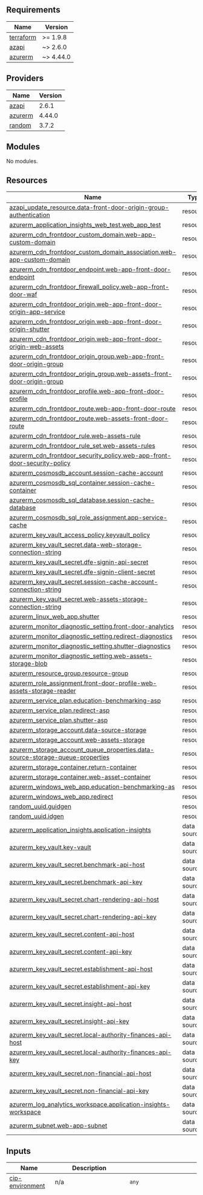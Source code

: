 <!-- BEGIN_TF_DOCS -->
## Requirements

| Name | Version |
|------|---------|
| <a name="requirement_terraform"></a> [terraform](#requirement\_terraform) | >= 1.9.8 |
| <a name="requirement_azapi"></a> [azapi](#requirement\_azapi) | ~> 2.6.0 |
| <a name="requirement_azurerm"></a> [azurerm](#requirement\_azurerm) | ~> 4.44.0 |

## Providers

| Name | Version |
|------|---------|
| <a name="provider_azapi"></a> [azapi](#provider\_azapi) | 2.6.1 |
| <a name="provider_azurerm"></a> [azurerm](#provider\_azurerm) | 4.44.0 |
| <a name="provider_random"></a> [random](#provider\_random) | 3.7.2 |

## Modules

No modules.

## Resources

| Name | Type |
|------|------|
| [azapi_update_resource.data-front-door-origin-group-authentication](https://registry.terraform.io/providers/azure/azapi/latest/docs/resources/update_resource) | resource |
| [azurerm_application_insights_web_test.web_app_test](https://registry.terraform.io/providers/hashicorp/azurerm/latest/docs/resources/application_insights_web_test) | resource |
| [azurerm_cdn_frontdoor_custom_domain.web-app-custom-domain](https://registry.terraform.io/providers/hashicorp/azurerm/latest/docs/resources/cdn_frontdoor_custom_domain) | resource |
| [azurerm_cdn_frontdoor_custom_domain_association.web-app-custom-domain](https://registry.terraform.io/providers/hashicorp/azurerm/latest/docs/resources/cdn_frontdoor_custom_domain_association) | resource |
| [azurerm_cdn_frontdoor_endpoint.web-app-front-door-endpoint](https://registry.terraform.io/providers/hashicorp/azurerm/latest/docs/resources/cdn_frontdoor_endpoint) | resource |
| [azurerm_cdn_frontdoor_firewall_policy.web-app-front-door-waf](https://registry.terraform.io/providers/hashicorp/azurerm/latest/docs/resources/cdn_frontdoor_firewall_policy) | resource |
| [azurerm_cdn_frontdoor_origin.web-app-front-door-origin-app-service](https://registry.terraform.io/providers/hashicorp/azurerm/latest/docs/resources/cdn_frontdoor_origin) | resource |
| [azurerm_cdn_frontdoor_origin.web-app-front-door-origin-shutter](https://registry.terraform.io/providers/hashicorp/azurerm/latest/docs/resources/cdn_frontdoor_origin) | resource |
| [azurerm_cdn_frontdoor_origin.web-app-front-door-origin-web-assets](https://registry.terraform.io/providers/hashicorp/azurerm/latest/docs/resources/cdn_frontdoor_origin) | resource |
| [azurerm_cdn_frontdoor_origin_group.web-app-front-door-origin-group](https://registry.terraform.io/providers/hashicorp/azurerm/latest/docs/resources/cdn_frontdoor_origin_group) | resource |
| [azurerm_cdn_frontdoor_origin_group.web-assets-front-door-origin-group](https://registry.terraform.io/providers/hashicorp/azurerm/latest/docs/resources/cdn_frontdoor_origin_group) | resource |
| [azurerm_cdn_frontdoor_profile.web-app-front-door-profile](https://registry.terraform.io/providers/hashicorp/azurerm/latest/docs/resources/cdn_frontdoor_profile) | resource |
| [azurerm_cdn_frontdoor_route.web-app-front-door-route](https://registry.terraform.io/providers/hashicorp/azurerm/latest/docs/resources/cdn_frontdoor_route) | resource |
| [azurerm_cdn_frontdoor_route.web-assets-front-door-route](https://registry.terraform.io/providers/hashicorp/azurerm/latest/docs/resources/cdn_frontdoor_route) | resource |
| [azurerm_cdn_frontdoor_rule.web-assets-rule](https://registry.terraform.io/providers/hashicorp/azurerm/latest/docs/resources/cdn_frontdoor_rule) | resource |
| [azurerm_cdn_frontdoor_rule_set.web-assets-rules](https://registry.terraform.io/providers/hashicorp/azurerm/latest/docs/resources/cdn_frontdoor_rule_set) | resource |
| [azurerm_cdn_frontdoor_security_policy.web-app-front-door-security-policy](https://registry.terraform.io/providers/hashicorp/azurerm/latest/docs/resources/cdn_frontdoor_security_policy) | resource |
| [azurerm_cosmosdb_account.session-cache-account](https://registry.terraform.io/providers/hashicorp/azurerm/latest/docs/resources/cosmosdb_account) | resource |
| [azurerm_cosmosdb_sql_container.session-cache-container](https://registry.terraform.io/providers/hashicorp/azurerm/latest/docs/resources/cosmosdb_sql_container) | resource |
| [azurerm_cosmosdb_sql_database.session-cache-database](https://registry.terraform.io/providers/hashicorp/azurerm/latest/docs/resources/cosmosdb_sql_database) | resource |
| [azurerm_cosmosdb_sql_role_assignment.app-service-cache](https://registry.terraform.io/providers/hashicorp/azurerm/latest/docs/resources/cosmosdb_sql_role_assignment) | resource |
| [azurerm_key_vault_access_policy.keyvault_policy](https://registry.terraform.io/providers/hashicorp/azurerm/latest/docs/resources/key_vault_access_policy) | resource |
| [azurerm_key_vault_secret.data-web-storage-connection-string](https://registry.terraform.io/providers/hashicorp/azurerm/latest/docs/resources/key_vault_secret) | resource |
| [azurerm_key_vault_secret.dfe-signin-api-secret](https://registry.terraform.io/providers/hashicorp/azurerm/latest/docs/resources/key_vault_secret) | resource |
| [azurerm_key_vault_secret.dfe-signin-client-secret](https://registry.terraform.io/providers/hashicorp/azurerm/latest/docs/resources/key_vault_secret) | resource |
| [azurerm_key_vault_secret.session-cache-account-connection-string](https://registry.terraform.io/providers/hashicorp/azurerm/latest/docs/resources/key_vault_secret) | resource |
| [azurerm_key_vault_secret.web-assets-storage-connection-string](https://registry.terraform.io/providers/hashicorp/azurerm/latest/docs/resources/key_vault_secret) | resource |
| [azurerm_linux_web_app.shutter](https://registry.terraform.io/providers/hashicorp/azurerm/latest/docs/resources/linux_web_app) | resource |
| [azurerm_monitor_diagnostic_setting.front-door-analytics](https://registry.terraform.io/providers/hashicorp/azurerm/latest/docs/resources/monitor_diagnostic_setting) | resource |
| [azurerm_monitor_diagnostic_setting.redirect-diagnostics](https://registry.terraform.io/providers/hashicorp/azurerm/latest/docs/resources/monitor_diagnostic_setting) | resource |
| [azurerm_monitor_diagnostic_setting.shutter-diagnostics](https://registry.terraform.io/providers/hashicorp/azurerm/latest/docs/resources/monitor_diagnostic_setting) | resource |
| [azurerm_monitor_diagnostic_setting.web-assets-storage-blob](https://registry.terraform.io/providers/hashicorp/azurerm/latest/docs/resources/monitor_diagnostic_setting) | resource |
| [azurerm_resource_group.resource-group](https://registry.terraform.io/providers/hashicorp/azurerm/latest/docs/resources/resource_group) | resource |
| [azurerm_role_assignment.front-door-profile-web-assets-storage-reader](https://registry.terraform.io/providers/hashicorp/azurerm/latest/docs/resources/role_assignment) | resource |
| [azurerm_service_plan.education-benchmarking-asp](https://registry.terraform.io/providers/hashicorp/azurerm/latest/docs/resources/service_plan) | resource |
| [azurerm_service_plan.redirect-asp](https://registry.terraform.io/providers/hashicorp/azurerm/latest/docs/resources/service_plan) | resource |
| [azurerm_service_plan.shutter-asp](https://registry.terraform.io/providers/hashicorp/azurerm/latest/docs/resources/service_plan) | resource |
| [azurerm_storage_account.data-source-storage](https://registry.terraform.io/providers/hashicorp/azurerm/latest/docs/resources/storage_account) | resource |
| [azurerm_storage_account.web-assets-storage](https://registry.terraform.io/providers/hashicorp/azurerm/latest/docs/resources/storage_account) | resource |
| [azurerm_storage_account_queue_properties.data-source-storage-queue-properties](https://registry.terraform.io/providers/hashicorp/azurerm/latest/docs/resources/storage_account_queue_properties) | resource |
| [azurerm_storage_container.return-container](https://registry.terraform.io/providers/hashicorp/azurerm/latest/docs/resources/storage_container) | resource |
| [azurerm_storage_container.web-asset-container](https://registry.terraform.io/providers/hashicorp/azurerm/latest/docs/resources/storage_container) | resource |
| [azurerm_windows_web_app.education-benchmarking-as](https://registry.terraform.io/providers/hashicorp/azurerm/latest/docs/resources/windows_web_app) | resource |
| [azurerm_windows_web_app.redirect](https://registry.terraform.io/providers/hashicorp/azurerm/latest/docs/resources/windows_web_app) | resource |
| [random_uuid.guidgen](https://registry.terraform.io/providers/hashicorp/random/latest/docs/resources/uuid) | resource |
| [random_uuid.idgen](https://registry.terraform.io/providers/hashicorp/random/latest/docs/resources/uuid) | resource |
| [azurerm_application_insights.application-insights](https://registry.terraform.io/providers/hashicorp/azurerm/latest/docs/data-sources/application_insights) | data source |
| [azurerm_key_vault.key-vault](https://registry.terraform.io/providers/hashicorp/azurerm/latest/docs/data-sources/key_vault) | data source |
| [azurerm_key_vault_secret.benchmark-api-host](https://registry.terraform.io/providers/hashicorp/azurerm/latest/docs/data-sources/key_vault_secret) | data source |
| [azurerm_key_vault_secret.benchmark-api-key](https://registry.terraform.io/providers/hashicorp/azurerm/latest/docs/data-sources/key_vault_secret) | data source |
| [azurerm_key_vault_secret.chart-rendering-api-host](https://registry.terraform.io/providers/hashicorp/azurerm/latest/docs/data-sources/key_vault_secret) | data source |
| [azurerm_key_vault_secret.chart-rendering-api-key](https://registry.terraform.io/providers/hashicorp/azurerm/latest/docs/data-sources/key_vault_secret) | data source |
| [azurerm_key_vault_secret.content-api-host](https://registry.terraform.io/providers/hashicorp/azurerm/latest/docs/data-sources/key_vault_secret) | data source |
| [azurerm_key_vault_secret.content-api-key](https://registry.terraform.io/providers/hashicorp/azurerm/latest/docs/data-sources/key_vault_secret) | data source |
| [azurerm_key_vault_secret.establishment-api-host](https://registry.terraform.io/providers/hashicorp/azurerm/latest/docs/data-sources/key_vault_secret) | data source |
| [azurerm_key_vault_secret.establishment-api-key](https://registry.terraform.io/providers/hashicorp/azurerm/latest/docs/data-sources/key_vault_secret) | data source |
| [azurerm_key_vault_secret.insight-api-host](https://registry.terraform.io/providers/hashicorp/azurerm/latest/docs/data-sources/key_vault_secret) | data source |
| [azurerm_key_vault_secret.insight-api-key](https://registry.terraform.io/providers/hashicorp/azurerm/latest/docs/data-sources/key_vault_secret) | data source |
| [azurerm_key_vault_secret.local-authority-finances-api-host](https://registry.terraform.io/providers/hashicorp/azurerm/latest/docs/data-sources/key_vault_secret) | data source |
| [azurerm_key_vault_secret.local-authority-finances-api-key](https://registry.terraform.io/providers/hashicorp/azurerm/latest/docs/data-sources/key_vault_secret) | data source |
| [azurerm_key_vault_secret.non-financial-api-host](https://registry.terraform.io/providers/hashicorp/azurerm/latest/docs/data-sources/key_vault_secret) | data source |
| [azurerm_key_vault_secret.non-financial-api-key](https://registry.terraform.io/providers/hashicorp/azurerm/latest/docs/data-sources/key_vault_secret) | data source |
| [azurerm_log_analytics_workspace.application-insights-workspace](https://registry.terraform.io/providers/hashicorp/azurerm/latest/docs/data-sources/log_analytics_workspace) | data source |
| [azurerm_subnet.web-app-subnet](https://registry.terraform.io/providers/hashicorp/azurerm/latest/docs/data-sources/subnet) | data source |

## Inputs

| Name | Description | Type | Default | Required |
|------|-------------|------|---------|:--------:|
| <a name="input_cip-environment"></a> [cip-environment](#input\_cip-environment) | n/a | `any` | n/a | yes |
| <a name="input_configuration"></a> [configuration](#input\_configuration) | noinspection TfIncorrectVariableType | <pre>map(object({<br/>    sku_name                       = string<br/>    zone_balancing_enabled         = bool<br/>    worker_count                   = number<br/>    front_door_profile_sku_name    = string<br/>    front_door_waf_policy_sku_name = string<br/>    waf_mode                       = string<br/>    features = object({<br/>      HighExecutivePay                  = optional(bool, true)<br/>      HighNeeds                         = optional(bool, true)<br/>      SchoolSpendingPrioritiesSsrCharts = optional(bool, true)<br/>      CfrItSpendBreakdown               = optional(bool, true)<br/>      News                              = optional(bool, false)<br/>    })<br/>    CacheOptions = object({<br/>      ReturnYears = object({<br/>        SlidingExpiration  = number<br/>        AbsoluteExpiration = number<br/>      })<br/>      CommercialResources = object({<br/>        SlidingExpiration  = number<br/>        AbsoluteExpiration = number<br/>      })<br/>      Banners = object({<br/>        SlidingExpiration  = number<br/>        AbsoluteExpiration = number<br/>      })<br/>    })<br/>    DISABLE_ORG_CLAIM_CHECK = optional(bool, false)<br/>  }))</pre> | <pre>{<br/>  "automated-test": {<br/>    "CacheOptions": {<br/>      "Banners": {<br/>        "AbsoluteExpiration": 60,<br/>        "SlidingExpiration": 10<br/>      },<br/>      "CommercialResources": {<br/>        "AbsoluteExpiration": 60,<br/>        "SlidingExpiration": 10<br/>      },<br/>      "ReturnYears": {<br/>        "AbsoluteExpiration": 60,<br/>        "SlidingExpiration": 10<br/>      }<br/>    },<br/>    "features": {<br/>      "News": true<br/>    },<br/>    "front_door_profile_sku_name": "Standard_AzureFrontDoor",<br/>    "front_door_waf_policy_sku_name": "Standard_AzureFrontDoor",<br/>    "sku_name": "B1",<br/>    "waf_mode": "Detection",<br/>    "worker_count": 1,<br/>    "zone_balancing_enabled": false<br/>  },<br/>  "development": {<br/>    "CacheOptions": {<br/>      "Banners": {<br/>        "AbsoluteExpiration": 60,<br/>        "SlidingExpiration": 10<br/>      },<br/>      "CommercialResources": {<br/>        "AbsoluteExpiration": 60,<br/>        "SlidingExpiration": 10<br/>      },<br/>      "ReturnYears": {<br/>        "AbsoluteExpiration": 60,<br/>        "SlidingExpiration": 10<br/>      }<br/>    },<br/>    "DISABLE_ORG_CLAIM_CHECK": true,<br/>    "features": {<br/>      "News": true<br/>    },<br/>    "front_door_profile_sku_name": "Standard_AzureFrontDoor",<br/>    "front_door_waf_policy_sku_name": "Standard_AzureFrontDoor",<br/>    "sku_name": "B1",<br/>    "waf_mode": "Detection",<br/>    "worker_count": 1,<br/>    "zone_balancing_enabled": false<br/>  },<br/>  "feature": {<br/>    "CacheOptions": {<br/>      "Banners": {<br/>        "AbsoluteExpiration": 60,<br/>        "SlidingExpiration": 10<br/>      },<br/>      "CommercialResources": {<br/>        "AbsoluteExpiration": 60,<br/>        "SlidingExpiration": 10<br/>      },<br/>      "ReturnYears": {<br/>        "AbsoluteExpiration": 60,<br/>        "SlidingExpiration": 10<br/>      }<br/>    },<br/>    "DISABLE_ORG_CLAIM_CHECK": true,<br/>    "features": {<br/>      "CfrItSpendBreakdown": true,<br/>      "News": true<br/>    },<br/>    "front_door_profile_sku_name": "Standard_AzureFrontDoor",<br/>    "front_door_waf_policy_sku_name": "Standard_AzureFrontDoor",<br/>    "sku_name": "B1",<br/>    "waf_mode": "Detection",<br/>    "worker_count": 1,<br/>    "zone_balancing_enabled": false<br/>  },<br/>  "pre-production": {<br/>    "CacheOptions": {<br/>      "Banners": {<br/>        "AbsoluteExpiration": 60,<br/>        "SlidingExpiration": 10<br/>      },<br/>      "CommercialResources": {<br/>        "AbsoluteExpiration": 60,<br/>        "SlidingExpiration": 10<br/>      },<br/>      "ReturnYears": {<br/>        "AbsoluteExpiration": 60,<br/>        "SlidingExpiration": 10<br/>      }<br/>    },<br/>    "features": {},<br/>    "front_door_profile_sku_name": "Standard_AzureFrontDoor",<br/>    "front_door_waf_policy_sku_name": "Standard_AzureFrontDoor",<br/>    "sku_name": "P0v3",<br/>    "waf_mode": "Detection",<br/>    "worker_count": 1,<br/>    "zone_balancing_enabled": false<br/>  },<br/>  "production": {<br/>    "CacheOptions": {<br/>      "Banners": {<br/>        "AbsoluteExpiration": 60,<br/>        "SlidingExpiration": 10<br/>      },<br/>      "CommercialResources": {<br/>        "AbsoluteExpiration": 60,<br/>        "SlidingExpiration": 10<br/>      },<br/>      "ReturnYears": {<br/>        "AbsoluteExpiration": 60,<br/>        "SlidingExpiration": 10<br/>      }<br/>    },<br/>    "features": {},<br/>    "front_door_profile_sku_name": "Premium_AzureFrontDoor",<br/>    "front_door_waf_policy_sku_name": "Premium_AzureFrontDoor",<br/>    "sku_name": "P1v3",<br/>    "waf_mode": "Detection",<br/>    "worker_count": 1,<br/>    "zone_balancing_enabled": false<br/>  },<br/>  "test": {<br/>    "CacheOptions": {<br/>      "Banners": {<br/>        "AbsoluteExpiration": 60,<br/>        "SlidingExpiration": 10<br/>      },<br/>      "CommercialResources": {<br/>        "AbsoluteExpiration": 60,<br/>        "SlidingExpiration": 10<br/>      },<br/>      "ReturnYears": {<br/>        "AbsoluteExpiration": 60,<br/>        "SlidingExpiration": 10<br/>      }<br/>    },<br/>    "DISABLE_ORG_CLAIM_CHECK": true,<br/>    "features": {<br/>      "News": true<br/>    },<br/>    "front_door_profile_sku_name": "Standard_AzureFrontDoor",<br/>    "front_door_waf_policy_sku_name": "Standard_AzureFrontDoor",<br/>    "sku_name": "P0v3",<br/>    "waf_mode": "Prevention",<br/>    "worker_count": 1,<br/>    "zone_balancing_enabled": false<br/>  }<br/>}</pre> | no |
| <a name="input_dfe-signin"></a> [dfe-signin](#input\_dfe-signin) | n/a | `any` | n/a | yes |
| <a name="input_environment"></a> [environment](#input\_environment) | n/a | `any` | n/a | yes |
| <a name="input_environment-prefix"></a> [environment-prefix](#input\_environment-prefix) | n/a | `any` | n/a | yes |
| <a name="input_location"></a> [location](#input\_location) | n/a | `any` | n/a | yes |
| <a name="input_redirect-app-service-provision"></a> [redirect-app-service-provision](#input\_redirect-app-service-provision) | n/a | `any` | n/a | yes |
| <a name="input_shutter-app-service-enabled"></a> [shutter-app-service-enabled](#input\_shutter-app-service-enabled) | n/a | `any` | n/a | yes |
| <a name="input_shutter-app-service-provision"></a> [shutter-app-service-provision](#input\_shutter-app-service-provision) | n/a | `any` | n/a | yes |
| <a name="input_web-asset-containers"></a> [web-asset-containers](#input\_web-asset-containers) | n/a | `list(string)` | <pre>[<br/>  "files",<br/>  "images"<br/>]</pre> | no |

## Outputs

No outputs.
<!-- END_TF_DOCS -->
